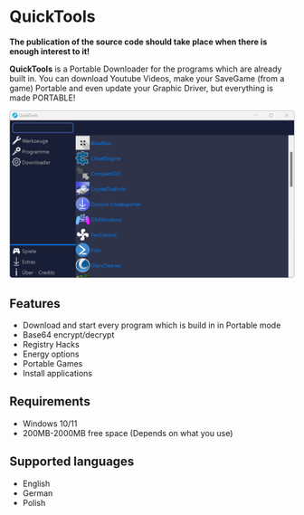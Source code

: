 # QuickTools

**The publication of the source code should take place when there is enough interest to it!**

**QuickTools** is a Portable Downloader for the programs which are already built in. You can download Youtube Videos, make your SaveGame (from a game) Portable and even update your Graphic Driver, but everything is made PORTABLE!

<p align=left>
    <img src="assets/ApplicaitonImage.png"/>
  </a>
</p>

## Features

- Download and start every program which is build in in Portable mode
- Base64 encrypt/decrypt
- Registry Hacks
- Energy options
- Portable Games
- Install applications

## Requirements

- Windows 10/11
- 200MB-2000MB free space (Depends on what you use)

## Supported languages

- English
- German
- Polish
